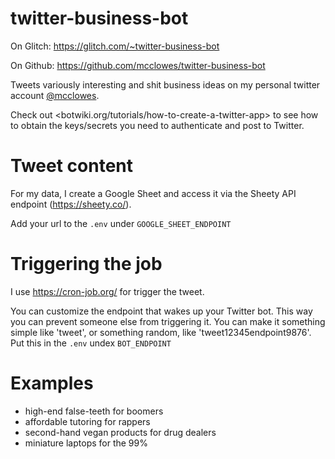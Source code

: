 # twitter-business-bot

On Glitch: <https://glitch.com/~twitter-business-bot>

On Github: <https://github.com/mcclowes/twitter-business-bot>

Tweets variously interesting and shit business ideas on my personal twitter account [@mcclowes](https://twitter.com/mcclowes).

Check out <botwiki.org/tutorials/how-to-create-a-twitter-app> to see how to obtain the keys/secrets you need to authenticate and post to Twitter.

# Tweet content

For my data, I create a Google Sheet and access it via the Sheety API endpoint (<https://sheety.co/>).

Add your url to the `.env` under `GOOGLE_SHEET_ENDPOINT`

# Triggering the job

I use <https://cron-job.org/> for trigger the tweet.

You can customize the endpoint that wakes up your Twitter bot. This way you can prevent someone else from triggering it. You can make it something simple like 'tweet', or something random, like 'tweet12345endpoint9876'. Put this in the `.env` undex `BOT_ENDPOINT`

# Examples

- high-end false-teeth for boomers
- affordable tutoring for rappers
- second-hand vegan products for drug dealers
- miniature laptops for the 99%